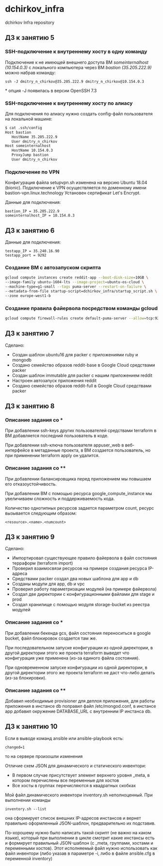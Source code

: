# dchirkov_infra

dchirkov Infra repository

## ДЗ к занятию 5

### SSH-подключение к внутреннему хосту в одну команду

Подключение к не имеющей внешнего доступа ВМ *someinternalhost (10.154.0.3)* с локального компьютера через ВМ *bastion (35.205.222.9)* можно набрав команду:

```
ssh -J dmitry_n_chirkov@35.205.222.9 dmitry_n_chirkov@10.154.0.3
```

\* опция -J появилась в версии OpenSSH 7.3

### SSH-подключение к внутреннему хосту по алиасу

Для подключения по алиасу нужно создать config-файл пользователя на локальной машине:

```bash
$ cat .ssh/config
Host bastion
   HostName 35.205.222.9
   User dmitry_n_chirkov
Host someinternalhost
   HostName 10.154.0.3
   ProxyJump bastion
   User dmitry_n_chirkov
```

### Подключение по VPN

Конфигурация файла setupvpn.sh изменена на версию Ubuntu 18.04 (bionic).
Подключение к VPN осуществляется по доменному имени bastion-vpn.linux.technology
Установен сертификат Let's Encrypt.

Данные для подключения:

```
bastion_IP = 35.205.222.9
someinternalhost_IP = 10.154.0.3
```

## ДЗ к занятию 6

Данные для подключения:

```
testapp_IP = 35.240.16.90
testapp_port = 9292
```

### Создание ВМ с автозапуском скрипта

```bash
gcloud compute instances create reddit-app --boot-disk-size=10GB \
--image-family ubuntu-1604-lts --image-project=ubuntu-os-cloud \
--machine-type=g1-small --tags puma-server --restart-on-failure \
--metadata-from-file startup-script=dchirkov_infra/startup_script.sh \
--zone europe-west1-b
```

### Создание правила файервола посредством команды gcloud

```bash
gcloud compute firewall-rules create default-puma-server --allow=tcp:9292 --target-tags puma-server
```

## ДЗ к занятию 7

Сделано:

* Создан шаблон ubuntu16 для packer с приложениями ruby и mongodb
* Создано семейство образов reddit-base в Google Cloud средствами packer
* Создан шаблон immutable для packer с нашим приложением reddit
* Настроен автозапуск приложения reddit
* Создано семейство образов reddit-full в Google Cloud средствами packer

## ДЗ к занятию 8

### Описание задания со *

При добавлении ssh-keys других пользователей средствами terraform в ВМ добавляется последний пользователь в коде.

При добавлении ssh-ключа пользователя appuser_web в веб-интерфейсе в метаданные проекта, в ВМ создается пользователь, но
при применении terraform apply он удалится.

### Описание задания со **

При добавлении балансировщика перед приложением мы повышаем его отказоустойчивость.

При добавлении ВМ с помощью ресурса google_compute_instance мы увеличиваем сложность и поддерживаемость кода.

Количество однотипных ресурсов задается параметром count, ресурс вызывается следующим образом:

```
<resource>.<name>.<numcount>
```

## ДЗ к занятию 9

Сделано:

* Импортировал существующее правило файервола в файл состояния терраформ (terraform import)
* Проверил взаимосвязи ресурсов на примере создания ресурса IP-адреса
* Средствами packer создал два новых шаблона для app и db
* Созданы модули для app, db и vpc
* Проверил работу параметризации модулей (на примере файервола)
* Создал две директории с конфигурационными файлами для stage и prod
* Создал хранилище с помощью модуля storage-bucket из реестра модулей

### Описание задания со *

При добавлении бекенда gcs, файл состояния переноситься в google bucket, файл блокировок создается там же.

При последовательном запуске конфигурации из одной директории, в другой директории этого же проекта terraform выведет что конфигурация уже применена (из-за единого файла состояния).

При одновременном запуске конфигурации из одной директории, в другой директории этого же проекта terraform не даст что-либо делать (из-за блокировки).

### Описание задания со **

Добавил необходимые provisioner для деплоя приложения, для работы приложения в инстансе db поправил файл /etc/mongod.conf,
в инстансе app добавил окружение DATABASE_URL с внутренним IP инстанса db.

## ДЗ к занятию 10

Если в выводе команд ansible или ansible-playbook есть:

```
changed=1
```
 
то на сервере произошли изменения

Отличие схем JSON для динамического и статического инвентори:

* В первом случае присутствует элемент верхнего уровня _meta, в котором перечислены все переменные для хостов
* Все хосты в группах перечисляются в квадратных скобках

Мой файл динамического инвентори inventory.sh неполноценный. При выполнении команды 

```
inventory.sh --list
```

она сформирует список внешних IP-адресов инстансов и вернет правильно оформленный JSON-шаблон, предварительно их подставив.

По-хорошему нужно было написать такой скрипт (не важно на каком языке), который при выполнении в цикле смотрит какие инстансы есть
и формирует правильный JSON-шаблон (с _meta, группами, хостами и переменными хостов). 
Этот исполняемый файл нужно использовать как файл инвентори (либо указав в параметре -i, либо в файле ansible.cfg в переменной inventory) 
